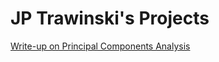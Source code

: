 # JP Trawinski's Projects

[Write-up on Principal Components Analysis](https://jtrawinski.github.io/PCA.html)
